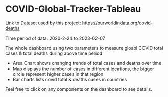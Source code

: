 # COVID-Global-Tracker-Tableau

Link to Dataset used by this project: https://ourworldindata.org/covid-deaths

Time period of data: 2020-2-24 to 2023-02-07

The whole dashboard using two parameters to measure gloabl COVID total cases & total deaths during above time period

- Area Chart shows changing trends of total cases and deaths over time
- Map displays the number of cases in different locations, the bigger circle represent higher cases in that region
- Bar charts lists covid total & deaths cases in countries

Feel free to click on any components on the dashboard to see details.
